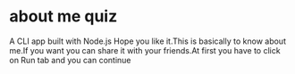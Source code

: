 # about me quiz


A CLI app built with Node.js Hope you like it.This is basically to know about me.If you want you can share it with your friends.At first you have to click on Run tab and you can continue
        